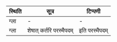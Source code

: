 | स्थिति | सूत्र | टिप्पणी |
| ----- | ------- | ------ |
| ग्ला | - | - |
| ग्ला | शेषात् कर्तरि परस्मैपदम् | इति परस्मैपदम् |
